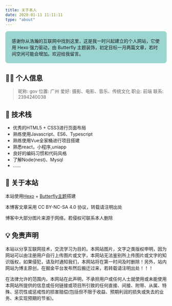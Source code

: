 ```yaml
---
title: 关于本人
date: 2020-01-11 11:11:11
type: "about"
---
```


<div style="background: rgb(0 150 139 / 39%);padding: 20px;border-radius: 8px;">感谢你从浩瀚的互联网中找到这里，这是我一时兴起建立的个人网站，它使用 Hexo 强力驱动，由 Butterfly 主题装饰，初定目标一月两篇文章，若时间空闲可能会增加。欢迎给我留言。</div>

## 🙍‍♂️ 个人信息
> 昵称: gov
> 位置: 广州
> 爱好: 摄影、电影、音乐、传统文化
> 职业: 前端
> 联系: 2394240038 

## 🔨 技术栈
- 优秀的HTML5 + CSS3进行页面布局
- 熟练使用Javascript、ES6、Typescript
- 熟练使用Vue全家桶进行项目搭建
- 熟悉react，小程序,uniapp
- 良好的编码习惯和代码风格
- 了解Node(nest)、Mysql
- ......

## 🥰 关于本站
本站使用[Hexo](https://hexo.io/zh-cn/) + [Butterfly主题](https://github.com/jerryc127/hexo-theme-butterfly)搭建

本博客文章采用 CC BY-NC-SA 4.0 协议，转载请注明出处

博客中大部分图片来源于网络，若侵权可联系本人删除
<!-- 
> 微信
<img src="/img/WXH.jpg" alt="" width="100%" /> -->

## 💡 免责声明
本站以分享互联网技术，交流学习为目的。本网站图片，文字之类版权申明，因为网站可以由注册用户自行上传图片或文字，本网站无法鉴别所上传图片或文字的知识版权，如果侵犯，请及时通知我们，本网站将在第一时间及时删除！另外，站内网站为博主原创，在掘金平台发布然后搬迁过来，若转载请注明出处！！！

在法律允许的范围内，本网站在此声明，不承担用户或任何人士就使用或未能使用本网站所提供的信息或任何链接或项目所引致的任何直接、间接、附带、从属、特殊、惩罚性或惩戒性的损害赔偿(包括但不限于收益、预期利润的损失或失去的业务、未实现预期的节省)。

<style>
    #article-container blockquote {
        border-color: rgb(0 150 139 / 60%);
    }
    #article-container li {
      cursor: pointer;
      transition: all 0.5s;
    }
    #article-container li:hover {
      padding-left: 10px;
      color: #49b1f5
    }
</style>
